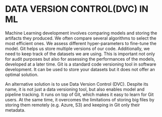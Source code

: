 # DATA VERSION CONTROL(DVC) IN ML
Machine Learning development involves comparing models and storing the artifacts they produced. We often compare several algorithms to select the most efficient ones. We assess different hyper-parameters to fine-tune the model. Git helps us store multiple versions of our code. Additionally, we need to keep track of the datasets we are using. This is important not only for audit purposes but also for assessing the performances of the models, developed at a later time. Git is a standard code versioning tool in software development. It can be used to store your datasets but it does not offer an optimal solution.

An alternative solution is to use Data Version Control (DVC). Despite its name, it is not just a data versioning tool, but also enables model and pipeline tracking. It runs on top of Git, which makes it easy to learn for Git users. At the same time, it overcomes the limitations of storing big files by storing them remotely (e.g. Azure, S3) and keeping in Git only their metadata.